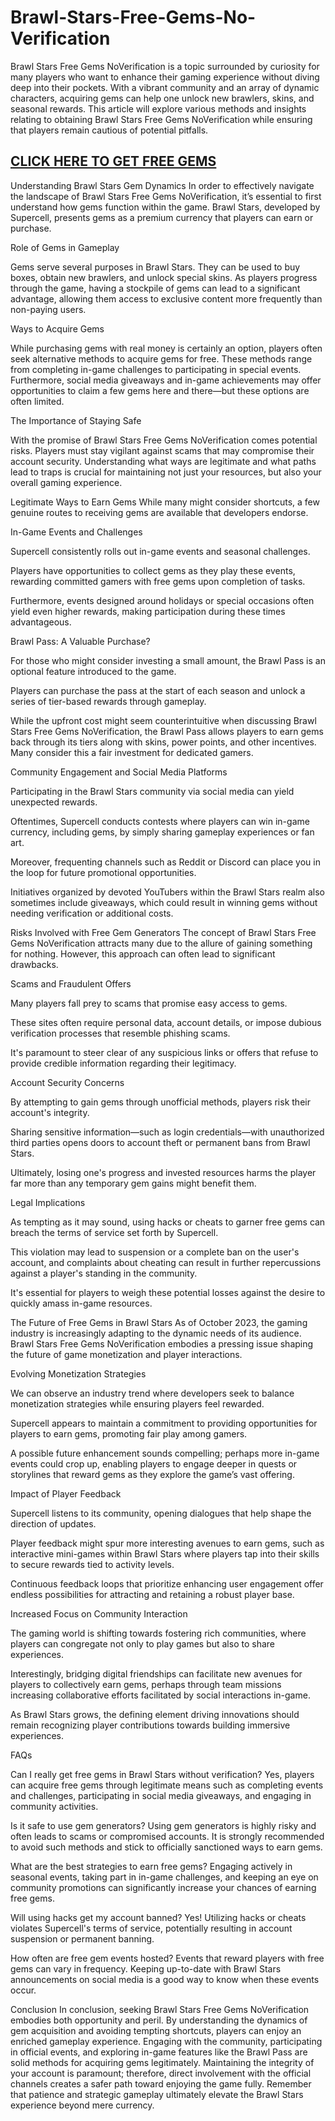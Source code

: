 # Brawl-Stars-Free-Gems-No-Verification
Brawl Stars Free Gems NoVerification is a topic surrounded by curiosity for many players who want to enhance their gaming experience without diving deep into their pockets. With a vibrant community and an array of dynamic characters, acquiring gems can help one unlock new brawlers, skins, and seasonal rewards. This article will explore various methods and insights relating to obtaining Brawl Stars Free Gems NoVerification while ensuring that players remain cautious of potential pitfalls.

<h2><strong><a href="https://sites.google.com/view/how-to-get-free-gems-in-brawl-/">CLICK HERE TO GET FREE GEMS</a></strong></h2>

Understanding Brawl Stars Gem Dynamics
In order to effectively navigate the landscape of Brawl Stars Free Gems NoVerification, it’s essential to first understand how gems function within the game. Brawl Stars, developed by Supercell, presents gems as a premium currency that players can earn or purchase.

Role of Gems in Gameplay

Gems serve several purposes in Brawl Stars. They can be used to buy boxes, obtain new brawlers, and unlock special skins. As players progress through the game, having a stockpile of gems can lead to a significant advantage, allowing them access to exclusive content more frequently than non-paying users.

Ways to Acquire Gems

While purchasing gems with real money is certainly an option, players often seek alternative methods to acquire gems for free. These methods range from completing in-game challenges to participating in special events. Furthermore, social media giveaways and in-game achievements may offer opportunities to claim a few gems here and there—but these options are often limited.

The Importance of Staying Safe

With the promise of Brawl Stars Free Gems NoVerification comes potential risks. Players must stay vigilant against scams that may compromise their account security. Understanding what ways are legitimate and what paths lead to traps is crucial for maintaining not just your resources, but also your overall gaming experience.

Legitimate Ways to Earn Gems
While many might consider shortcuts, a few genuine routes to receiving gems are available that developers endorse.

In-Game Events and Challenges

Supercell consistently rolls out in-game events and seasonal challenges.

Players have opportunities to collect gems as they play these events, rewarding committed gamers with free gems upon completion of tasks.

Furthermore, events designed around holidays or special occasions often yield even higher rewards, making participation during these times advantageous.

Brawl Pass: A Valuable Purchase?

For those who might consider investing a small amount, the Brawl Pass is an optional feature introduced to the game.

Players can purchase the pass at the start of each season and unlock a series of tier-based rewards through gameplay.

While the upfront cost might seem counterintuitive when discussing Brawl Stars Free Gems NoVerification, the Brawl Pass allows players to earn gems back through its tiers along with skins, power points, and other incentives. Many consider this a fair investment for dedicated gamers.

Community Engagement and Social Media Platforms

Participating in the Brawl Stars community via social media can yield unexpected rewards.

Oftentimes, Supercell conducts contests where players can win in-game currency, including gems, by simply sharing gameplay experiences or fan art.

Moreover, frequenting channels such as Reddit or Discord can place you in the loop for future promotional opportunities.

Initiatives organized by devoted YouTubers within the Brawl Stars realm also sometimes include giveaways, which could result in winning gems without needing verification or additional costs.

Risks Involved with Free Gem Generators
The concept of Brawl Stars Free Gems NoVerification attracts many due to the allure of gaining something for nothing. However, this approach can often lead to significant drawbacks.

Scams and Fraudulent Offers

Many players fall prey to scams that promise easy access to gems.

These sites often require personal data, account details, or impose dubious verification processes that resemble phishing scams.

It's paramount to steer clear of any suspicious links or offers that refuse to provide credible information regarding their legitimacy.

Account Security Concerns

By attempting to gain gems through unofficial methods, players risk their account's integrity.

Sharing sensitive information—such as login credentials—with unauthorized third parties opens doors to account theft or permanent bans from Brawl Stars.

Ultimately, losing one's progress and invested resources harms the player far more than any temporary gem gains might benefit them.

Legal Implications

As tempting as it may sound, using hacks or cheats to garner free gems can breach the terms of service set forth by Supercell.

This violation may lead to suspension or a complete ban on the user's account, and complaints about cheating can result in further repercussions against a player's standing in the community.

It's essential for players to weigh these potential losses against the desire to quickly amass in-game resources.

The Future of Free Gems in Brawl Stars
As of October 2023, the gaming industry is increasingly adapting to the dynamic needs of its audience. Brawl Stars Free Gems NoVerification embodies a pressing issue shaping the future of game monetization and player interactions.

Evolving Monetization Strategies

We can observe an industry trend where developers seek to balance monetization strategies while ensuring players feel rewarded.

Supercell appears to maintain a commitment to providing opportunities for players to earn gems, promoting fair play among gamers.

A possible future enhancement sounds compelling; perhaps more in-game events could crop up, enabling players to engage deeper in quests or storylines that reward gems as they explore the game’s vast offering.

Impact of Player Feedback

Supercell listens to its community, opening dialogues that help shape the direction of updates.

Player feedback might spur more interesting avenues to earn gems, such as interactive mini-games within Brawl Stars where players tap into their skills to secure rewards tied to activity levels.

Continuous feedback loops that prioritize enhancing user engagement offer endless possibilities for attracting and retaining a robust player base.

Increased Focus on Community Interaction

The gaming world is shifting towards fostering rich communities, where players can congregate not only to play games but also to share experiences.

Interestingly, bridging digital friendships can facilitate new avenues for players to collectively earn gems, perhaps through team missions increasing collaborative efforts facilitated by social interactions in-game.

As Brawl Stars grows, the defining element driving innovations should remain recognizing player contributions towards building immersive experiences.

FAQs

Can I really get free gems in Brawl Stars without verification?
Yes, players can acquire free gems through legitimate means such as completing events and challenges, participating in social media giveaways, and engaging in community activities.

Is it safe to use gem generators?
Using gem generators is highly risky and often leads to scams or compromised accounts. It is strongly recommended to avoid such methods and stick to officially sanctioned ways to earn gems.

What are the best strategies to earn free gems?
Engaging actively in seasonal events, taking part in in-game challenges, and keeping an eye on community promotions can significantly increase your chances of earning free gems.

Will using hacks get my account banned?
Yes! Utilizing hacks or cheats violates Supercell's terms of service, potentially resulting in account suspension or permanent banning.

How often are free gem events hosted?
Events that reward players with free gems can vary in frequency. Keeping up-to-date with Brawl Stars announcements on social media is a good way to know when these events occur.

Conclusion
In conclusion, seeking Brawl Stars Free Gems NoVerification embodies both opportunity and peril. By understanding the dynamics of gem acquisition and avoiding tempting shortcuts, players can enjoy an enriched gameplay experience. Engaging with the community, participating in official events, and exploring in-game features like the Brawl Pass are solid methods for acquiring gems legitimately. Maintaining the integrity of your account is paramount; therefore, direct involvement with the official channels creates a safer path toward enjoying the game fully. Remember that patience and strategic gameplay ultimately elevate the Brawl Stars experience beyond mere currency.
